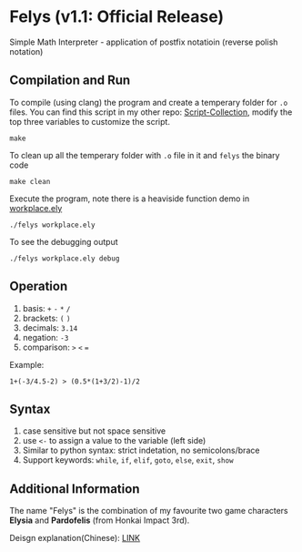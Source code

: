 # Felys (v1.1: Official Release)

Simple Math Interpreter - application of postfix notatioin (reverse polish notation)

## Compilation and Run

To compile (using clang) the program and create a temperary folder for `.o` files. You can find this script in my other repo: [Script-Collection](https://github.com/Jhanny-Kin/Script-Collection/blob/main/makefile), modify the top three variables to customize the script.
```shell
make
```

To clean up all the temperary folder with `.o` file in it and `felys` the binary code
```shell
make clean
```

Execute the program, note there is a heaviside function demo in [workplace.ely](v1.1/workplace.ely)
```shell
./felys workplace.ely
```

To see the debugging output
```shell
./felys workplace.ely debug
```


## Operation
1. basis: `+` `-` `*` `/`
2. brackets: `(` `)`
3. decimals: `3.14`
4. negation: `-3`
5. comparison: `>` `<` `=`

Example:
```
1+(-3/4.5-2) > (0.5*(1+3/2)-1)/2
```

## Syntax 
1. case sensitive but not space sensitive
2. use `<-` to assign a value to the variable (left side)
3. Similar to python syntax: strict indetation, no semicolons/brace
4. Support keywords: `while`, `if`, `elif`, `goto`, `else`, `exit`, `show`


## Additional Information

The name "Felys" is the combination of my favourite two game characters **Elysia** and **Pardofelis** (from Honkai Impact 3rd).

Deisgn explanation(Chinese): [LINK](https://www.bilibili.com/read/readlist/rl738985)
